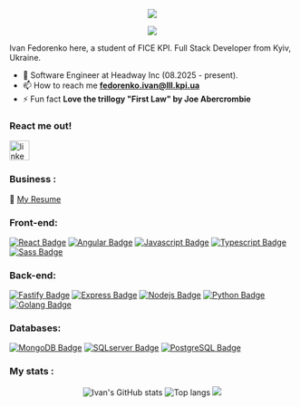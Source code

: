 <p align="center">
  <img src="https://capsule-render.vercel.app/api?type=waving&color=gradient&text=Hola!&height=100&section=header"/>
</p>

<div align="center"> 
   <a href="https://git.io/typing-svg">
     <img src="https://readme-typing-svg.herokuapp.com/?lines=Cyborgs+survived+concrete+did+not." />
   </a>
 </div>

Ivan Fedorenko here, a student of FICE KPI. Full Stack Developer from Kyiv, Ukraine.
- 🔭 Software Engineer at Headway Inc (08.2025 - present).
- 📫 How to reach me **fedorenko.ivan@lll.kpi.ua**
- ⚡ Fun fact **Love the trillogy "First Law" by Joe Abercrombie**

### React me out!
<div>
  <a href="https://www.linkedin.com/in/fedorenkoivan/">
    <img src="https://custom-icon-badges.demolab.com/badge/LinkedIn-0A66C2?logo=linkedin-white&logoColor=fff" height="35" alt="linkedin logo"  />
  </a>
</div>

### Business :
:paperclip: [My Resume](https://www.linkedin.com/feed/update/urn:li:activity:7324082720077185026/)

### Front-end:  
[![React Badge](https://img.shields.io/badge/-React-61DBFB?style=for-the-badge&labelColor=black&logo=react&logoColor=61DBFB)](#) 
[![Angular Badge](https://img.shields.io/badge/-Angular-red?style=for-the-badge&labelColor=black&logo=angular&logoColor=red)](#) 
[![Javascript Badge](https://img.shields.io/badge/-Javascript-F0DB4F?style=for-the-badge&labelColor=black&logo=javascript&logoColor=F0DB4F)](#) 
[![Typescript Badge](https://img.shields.io/badge/-Typescript-007acc?style=for-the-badge&labelColor=black&logo=typescript&logoColor=007acc)](#) 
[![Sass Badge](https://img.shields.io/badge/-Sass-e535ab?style=for-the-badge&labelColor=black&logo=sass&logoColor=e535ab)](#)   

### Back-end:  
[![Fastify Badge](https://img.shields.io/badge/Fastify-000000?style=for-the-badge&logo=fastify&logoColor=3C873A)](#)
[![Express Badge](https://img.shields.io/badge/express.js-000000?style=for-the-badge&logo=express&logoColor=white)](#)
[![Nodejs Badge](https://img.shields.io/badge/-Nodejs-3C873A?style=for-the-badge&labelColor=black&logo=node.js&logoColor=3C873A)](#) 
[![Python Badge](https://img.shields.io/badge/python-3670A0?style=for-the-badge&logo=python&logoColor=ffdd54)](#) 
[![Golang Badge](https://img.shields.io/badge/Go-00ADD8?logo=Go&logoColor=white&style=for-the-badge)](#) 


### Databases:  
[![MongoDB Badge](https://img.shields.io/badge/-MongoDB-black?style=for-the-badge&logo=mongodb&logoColor=green)](#)
[![SQLserver Badge](https://img.shields.io/badge/SQL-003B57?style=for-the-badge&labelColor=black&logo=sqlite&logoColor=white)](#)
[![PostgreSQL Badge](https://img.shields.io/badge/postgresql-4169e1?style=for-the-badge&logo=postgresql&logoColor=white)](#)

### My stats :
<div align="center">
<img alt="Ivan's GitHub stats" src="https://github-readme-stats.vercel.app/api?username=fedorenkoivan&rank_icon=percentile&theme=radical"/>
<img alt="Top langs" src="https://github-readme-stats.vercel.app/api/top-langs/?username=fedorenkoivan&layout=compact&&langs_count=20&theme=radical"/>
<img src="https://capsule-render.vercel.app/api?type=waving&color=gradient&height=100&section=footer"/>
</div>

